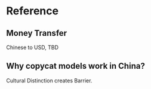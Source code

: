 # Reference

## Money Transfer
Chinese to USD, TBD

## Why copycat models work in China?
Cultural Distinction creates Barrier.
